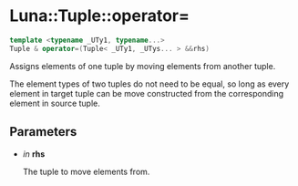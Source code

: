 # Luna::Tuple::operator=

```c++
template <typename _UTy1, typename...>
Tuple & operator=(Tuple< _UTy1, _UTys... > &&rhs)
```

Assigns elements of one tuple by moving elements from another tuple. 

The element types of two tuples do not need to be equal, so long as every element in target tuple can be move constructed from the corresponding element in source tuple. 

## Parameters
* *in* **rhs**

    The tuple to move elements from. 

